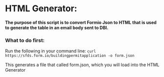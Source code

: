 # HTML Generator:
#### The purpose of this script is to convert Formio Json to HTML that is used to generate the table in an email body sent to DBI.

###  What to do first:
 Run the following in your command line:
 `curl https://sfds.form.io/buildingpermitapplication -o form.json`

This generates a file that called form.json, which you will load into the HTML Generator